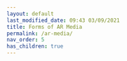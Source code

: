 ```yaml
---
layout: default
last_modified_date: 09:43 03/09/2021
title: Forms of AR Media
permalink: /ar-media/
nav_order: 5
has_children: true
---
```



